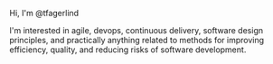 Hi, I'm @tfagerlind

I'm interested in agile, devops, continuous delivery, software design
principles, and practically anything related to methods for improving
efficiency, quality, and reducing risks of software development.
